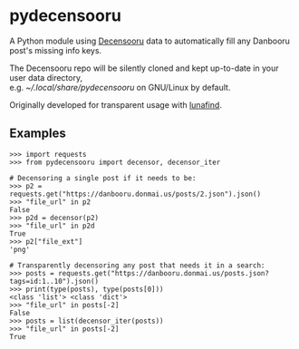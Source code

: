 # pydecensooru

A Python module using [Decensooru](https://github.com/friendlyanon/decensooru)
data to automatically fill any Danbooru post's missing info keys.

The Decensooru repo will be silently cloned and kept up-to-date in your user
data directory,  
e.g. *~/.local/share/pydecensooru* on GNU/Linux by default.

Originally developed for transparent usage with
[lunafind](https://github.com/mirukan/lunafind).

## Examples

```python3
>>> import requests                                                                     
>>> from pydecensooru import decensor, decensor_iter 

# Decensoring a single post if it needs to be:
>>> p2 = requests.get("https://danbooru.donmai.us/posts/2.json").json()
>>> "file_url" in p2
False
>>> p2d = decensor(p2)
>>> "file_url" in p2d
True
>>> p2["file_ext"]
'png'

# Transparently decensoring any post that needs it in a search:
>>> posts = requests.get("https://danbooru.donmai.us/posts.json?tags=id:1..10").json()
>>> print(type(posts), type(posts[0]))
<class 'list'> <class 'dict'>
>>> "file_url" in posts[-2]
False
>>> posts = list(decensor_iter(posts))
>>> "file_url" in posts[-2]
True
```
